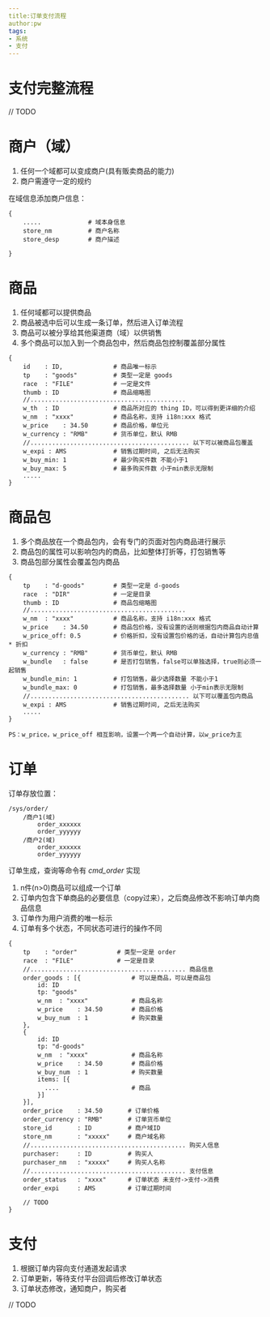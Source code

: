 ```yaml
---
title:订单支付流程
author:pw
tags:
- 系统
- 支付
---
```


# 支付完整流程

// TODO 

# 商户（域）

1. 任何一个域都可以变成商户(具有贩卖商品的能力)
2. 商户需遵守一定的规约

在域信息添加商户信息：

```
{
    .....             # 域本身信息
    store_nm          # 商户名称
    store_desp        # 商户描述
    
}
```

# 商品

1. 任何域都可以提供商品
2. 商品被选中后可以生成一条订单，然后进入订单流程
3. 商品可以被分享给其他渠道商（域）以供销售
4. 多个商品可以加入到一个商品包中，然后商品包控制覆盖部分属性


```
{
    id    : ID,              # 商品唯一标示
    tp    : "goods"          # 类型一定是 goods
    race  : "FILE"           # 一定是文件
    thumb : ID               # 商品缩略图
    //...........................................
    w_th  : ID               # 商品所对应的 thing ID，可以得到更详细的介绍
    w_nm  : "xxxx"           # 商品名称，支持 i18n:xxx 格式
    w_price    : 34.50       # 商品价格，单位元
    w_currency : "RMB"       # 货币单位，默认 RMB
    //............................................ 以下可以被商品包覆盖
    w_expi : AMS             # 销售过期时间, 之后无法购买
    w_buy_min: 1             # 最少购买件数 不能小于1
    w_buy_max: 5             # 最多购买件数 小于min表示无限制
    .....
}
```

# 商品包

1. 多个商品放在一个商品包内，会有专门的页面对包内商品进行展示
2. 商品包的属性可以影响包内的商品，比如整体打折等，打包销售等
3. 商品包部分属性会覆盖包内商品

```
{
    tp    : "d-goods"        # 类型一定是 d-goods
    race  : "DIR"            # 一定是目录
    thumb : ID               # 商品包缩略图
    //...........................................
    w_nm  : "xxxx"           # 商品名称，支持 i18n:xxx 格式
    w_price    : 34.50       # 商品包价格，没有设置的话则根据包内商品自动计算
    w_price_off: 0.5         # 价格折扣，没有设置包价格的话，自动计算包内总值 * 折扣
    w_currency : "RMB"       # 货币单位，默认 RMB
    w_bundle   : false       # 是否打包销售，false可以单独选择，true则必须一起销售
    w_bundle_min: 1          # 打包销售，最少选择数量 不能小于1
    w_bundle_max: 0          # 打包销售，最多选择数量 小于min表示无限制
    //............................................ 以下可以覆盖包内商品
    w_expi : AMS             # 销售过期时间, 之后无法购买
    .....
}

PS：w_price，w_price_off 相互影响，设置一个两一个自动计算，以w_price为主

```

# 订单

订单存放位置：

```
/sys/order/
    /商户1(域)
        order_xxxxxx
        order_yyyyyy
    /商户2(域)
        order_xxxxxx
        order_yyyyyy  
```

订单生成，查询等命令有 *cmd_order* 实现


1. n件(n>0)商品可以组成一个订单
2. 订单内包含下单商品的必要信息（copy过来），之后商品修改不影响订单内商品信息
3. 订单作为用户消费的唯一标示
4. 订单有多个状态，不同状态可进行的操作不同


```
{
    tp    : "order"           # 类型一定是 order
    race  : "FILE"            # 一定是目录
    //........................................... 商品信息
    order_goods : [{              # 可以是商品，可以是商品包
        id: ID
        tp: "goods"
        w_nm  : "xxxx"            # 商品名称
        w_price    : 34.50        # 商品价格
        w_buy_num  : 1            # 购买数量
    },
    {
        id: ID
        tp: "d-goods"
        w_nm  : "xxxx"            # 商品名称
        w_price    : 34.50        # 商品价格
        w_buy_num  : 1            # 购买数量
        items: [{
          ....                    # 商品
        }]
    }],
    order_price    : 34.50       # 订单价格
    order_currency : "RMB"       # 订单货币单位
    store_id       : ID          # 商户域ID
    store_nm       : "xxxxx"     # 商户域名称
    //........................................... 购买人信息
    purchaser:     : ID          # 购买人
    purchaser_nm   : "xxxxx"     # 购买人名称
    //........................................... 支付信息
    order_status   : "xxxx"      # 订单状态 未支付->支付->消费
    order_expi     : AMS         # 订单过期时间
    
    // TODO
}
```


# 支付

1. 根据订单内容向支付通道发起请求
2. 订单更新，等待支付平台回调后修改订单状态
3. 订单状态修改，通知商户，购买者


// TODO



